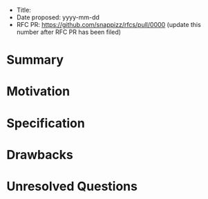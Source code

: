 - Title:
- Date proposed: yyyy-mm-dd
- RFC PR: https://github.com/snappizz/rfcs/pull/0000 (update this number after RFC PR has been filed)

# Summary

# Motivation

# Specification

# Drawbacks

# Unresolved Questions

